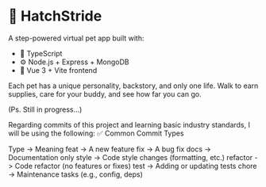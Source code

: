 # 🐣 HatchStride

A step-powered virtual pet app built with:

- 🧠 TypeScript
- ⚙️ Node.js + Express + MongoDB
- 🎨 Vue 3 + Vite frontend

Each pet has a unique personality, backstory, and only one life. Walk to earn supplies, care for your buddy, and see how far you can go.


(Ps. Still in progress...)


Regarding commits of this project and learning basic industry standards, I will be using the following:
✅ Common Commit Types


Type	    ->  Meaning
feat	    ->  A new feature
fix	        ->  A bug fix
docs	    ->  Documentation only
style	    ->  Code style changes (formatting, etc.)
refactor    ->  Code refactor (no features or fixes)
test	    ->  Adding or updating tests
chore	    ->  Maintenance tasks (e.g., config, deps)